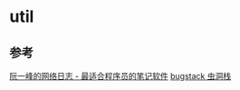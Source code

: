 # util


## 参考

[阮一峰的网络日志 - 最适合程序员的笔记软件](https://www.ruanyifeng.com/blog/2021/08/best-note-taking-software-for-programmers.html)
[bugstack 虫洞栈](https://bugstack.cn/)
